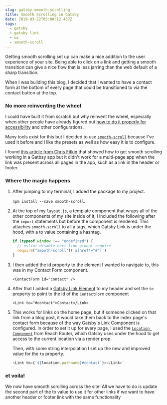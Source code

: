 ```yaml
---
slug: gatsby-smooth-scrolling
title: Smooth Scrolling in Gatsby
date: 2019-03-22T05:00:12.437Z
tags:
  - gatsby
  - gatsby link
  - ux
  - smooth-scroll
---
```

Getting smooth scrolling set up can make a nice addition to the user experience of your site. Being able to click on a link and getting a smooth transition can give a nice flow that is less jarring than the web default of a sharp transition.

When I was building this blog, I decided that I wanted to have a contact form at the bottom of every page that could be transitioned to via the contact button at the top.

### No more reinventing the wheel

I could have built it from scratch but why reinvent the wheel, especially when other people have already figured out [how to do it properly for accessibility](https://css-tricks.com/smooth-scrolling-accessibility/) and other configurations.

Many tools exist for this but I decided to use [`smooth-scroll`](https://www.npmjs.com/package/smooth-scroll) because I've used it before and I like the presets as well as how easy it is to configure.

I found [this article from Chris Fitkin](https://medium.com/@chrisfitkin/how-to-smooth-scroll-links-in-gatsby-3dc445299558) that showed how to get smooth scrolling working in a Gatbsy app but it didn't work for a multi-page app when the link was present across all pages in the app, such as a link in the header or footer.

### Where the magic happens

1. After jumping to my terminal, I added the package to my project.

   `npm install --save smooth-scroll`.

2. At the top of my `layout.js`, a template component that wraps all of the other components of my site inside of it, I included the following after the `import` statements but before the component is rendered. This attaches `smooth-scroll` to all a tags, which Gatsby Link is under the hood, with a to value containing a hashtag.
    ```js
    if (typeof window !== "undefined") {
      // eslint-disable-next-line global-require
      require("smooth-scroll")('a[href*="#"]')
    }
    ```

3. I then added the id property to the element I wanted to navigate to, this was in my Contact Form component.

   `<ContactForm id="contact" />`

4. After that I added a [Gatsby Link Element](https://www.gatsbyjs.org/docs/gatsby-link/) to my header and set the `to` property to point to the id of the `ContactForm` component

   `<Link to="#contact">Contact</Link>`

5. This works for links on the home page, but if someone clicked on that link from a blog post, it would take them back to the index page's contact form because of the way Gatsby's Link Component is configured. In order to set it up for every page, I used the [`Location Component`](https://reach.tech/router/api/Location) from Reach Router, which Gatsby uses under the hood to get access to the current location via a render prop. 

   Then, with some string interpolation I set up the new and improved value for the `to` property.
   
   ```js
   <Link to={`${location.pathname}#contact`}></Link>`
   ```

### et voila!
We now have smooth scrolling across the site! All we have to do is update the second part of the to value to use it for other links if we want to have another header or footer link with the same functionality
